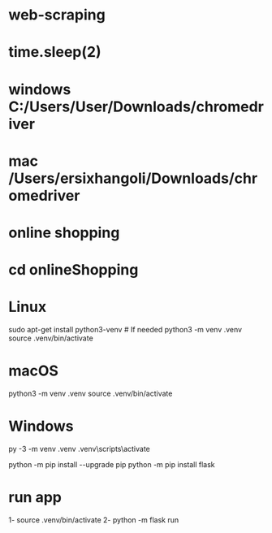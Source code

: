 # web-scraping


# time.sleep(2)
# windows C:/Users/User/Downloads/chromedriver
# mac /Users/ersixhangoli/Downloads/chromedriver



# online shopping
# cd onlineShopping
# Linux
sudo apt-get install python3-venv    # If needed
python3 -m venv .venv
source .venv/bin/activate

# macOS
python3 -m venv .venv
source .venv/bin/activate

# Windows
py -3 -m venv .venv
.venv\scripts\activate

python -m pip install --upgrade pip
python -m pip install flask













# run app
1- source .venv/bin/activate
2- python -m flask run




